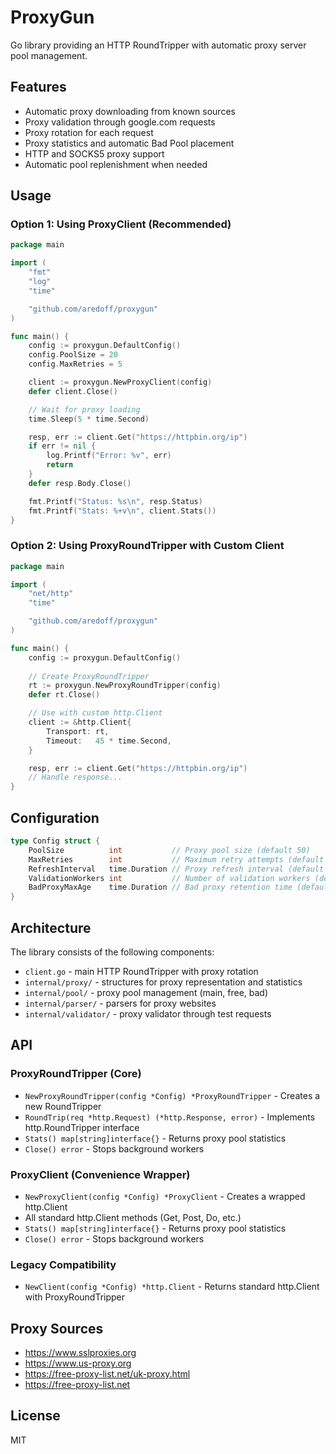 # ProxyGun

Go library providing an HTTP RoundTripper with automatic proxy server pool management.

## Features

- Automatic proxy downloading from known sources
- Proxy validation through google.com requests
- Proxy rotation for each request
- Proxy statistics and automatic Bad Pool placement
- HTTP and SOCKS5 proxy support
- Automatic pool replenishment when needed

## Usage

### Option 1: Using ProxyClient (Recommended)

```go
package main

import (
    "fmt"
    "log"
    "time"

    "github.com/aredoff/proxygun"
)

func main() {
    config := proxygun.DefaultConfig()
    config.PoolSize = 20
    config.MaxRetries = 5

    client := proxygun.NewProxyClient(config)
    defer client.Close()

    // Wait for proxy loading
    time.Sleep(5 * time.Second)

    resp, err := client.Get("https://httpbin.org/ip")
    if err != nil {
        log.Printf("Error: %v", err)
        return
    }
    defer resp.Body.Close()

    fmt.Printf("Status: %s\n", resp.Status)
    fmt.Printf("Stats: %+v\n", client.Stats())
}
```

### Option 2: Using ProxyRoundTripper with Custom Client

```go
package main

import (
    "net/http"
    "time"

    "github.com/aredoff/proxygun"
)

func main() {
    config := proxygun.DefaultConfig()
    
    // Create ProxyRoundTripper
    rt := proxygun.NewProxyRoundTripper(config)
    defer rt.Close()

    // Use with custom http.Client
    client := &http.Client{
        Transport: rt,
        Timeout:   45 * time.Second,
    }

    resp, err := client.Get("https://httpbin.org/ip")
    // Handle response...
}
```

## Configuration

```go
type Config struct {
    PoolSize          int           // Proxy pool size (default 50)
    MaxRetries        int           // Maximum retry attempts (default 3)
    RefreshInterval   time.Duration // Proxy refresh interval (default 10 seconds)
    ValidationWorkers int           // Number of validation workers (default 30, max 50)
    BadProxyMaxAge    time.Duration // Bad proxy retention time (default 24 hours)
}
```

## Architecture

The library consists of the following components:

- `client.go` - main HTTP RoundTripper with proxy rotation
- `internal/proxy/` - structures for proxy representation and statistics
- `internal/pool/` - proxy pool management (main, free, bad)
- `internal/parser/` - parsers for proxy websites
- `internal/validator/` - proxy validator through test requests

## API

### ProxyRoundTripper (Core)
- `NewProxyRoundTripper(config *Config) *ProxyRoundTripper` - Creates a new RoundTripper
- `RoundTrip(req *http.Request) (*http.Response, error)` - Implements http.RoundTripper interface
- `Stats() map[string]interface{}` - Returns proxy pool statistics
- `Close() error` - Stops background workers

### ProxyClient (Convenience Wrapper)
- `NewProxyClient(config *Config) *ProxyClient` - Creates a wrapped http.Client
- All standard http.Client methods (Get, Post, Do, etc.)
- `Stats() map[string]interface{}` - Returns proxy pool statistics
- `Close() error` - Stops background workers

### Legacy Compatibility
- `NewClient(config *Config) *http.Client` - Returns standard http.Client with ProxyRoundTripper

## Proxy Sources

- https://www.sslproxies.org
- https://www.us-proxy.org
- https://free-proxy-list.net/uk-proxy.html
- https://free-proxy-list.net

## License

MIT
